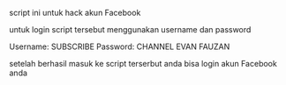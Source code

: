 script ini untuk hack akun Facebook

untuk login script tersebut menggunakan username dan password

Username: SUBSCRIBE
Password: CHANNEL EVAN FAUZAN

setelah berhasil masuk ke script terserbut
anda bisa login akun Facebook anda
